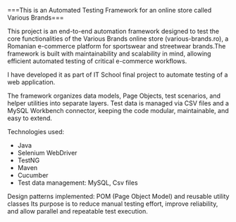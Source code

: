===This is an Automated Testing Framework for an online store called Various Brands===

This project is an end-to-end automation framework designed to test the core functionalities of the Various Brands online store (various-brands.ro), a Romanian e-commerce platform for sportswear and streetwear brands.The framework is built with maintainability and scalability in mind, allowing efficient automated testing of critical e-commerce workflows.

I have developed it as part of IT School final project to automate testing of a web application.

The framework organizes data models, Page Objects, test scenarios, and helper utilities into separate layers. Test data is managed via CSV files and a MySQL Workbench connector, keeping the code modular, maintainable, and easy to extend.

Technologies used: 
+ Java
+ Selenium WebDriver 
+ TestNG
+ Maven 
+ Cucumber
+ Test data management: MySQL, Csv files
  
Design patterns implemented: POM (Page Object Model) and reusable utility classes
Its purpose is to reduce manual testing effort, improve reliability, and allow parallel and repeatable test execution.

